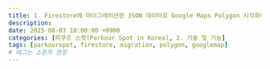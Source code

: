```yaml
---
title: 1. Firestore에 마이그레이션한 JSON 데이터로 Google Maps Polygon 시각화하기(수정중...)
description: 
date: 2025-08-03 10:00:00 +0900
categories: [파쿠르 스팟(Parkour Spot in Korea), 2. 기술 및 기능]
tags: [parkourspot, firestore, migration, polygon, googlemap]     
# 태그는 소문자 권장
---
```

